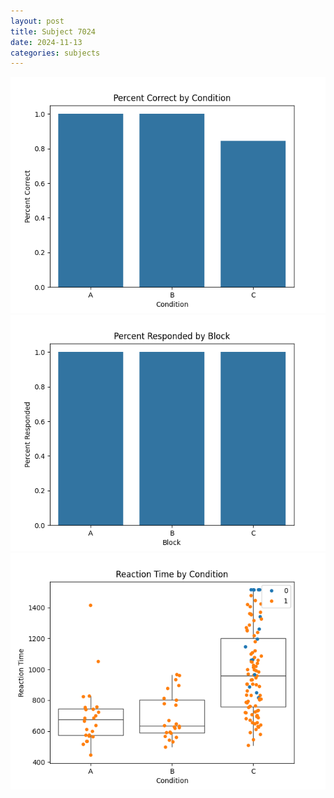 ```yaml
---
layout: post
title: Subject 7024
date: 2024-11-13
categories: subjects
---
```


![](data/7024/run-8/7024_ATS_percent_correct.png)
![](data/7024/run-8/7024_ATS_percent_responded.png)
![](data/7024/run-8/7024_ATS_rt.png)
